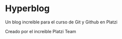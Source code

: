 # Hyperblog
Un blog increible para el curso de Git y Github en Platzi

Creado por el increible Platzi Team
